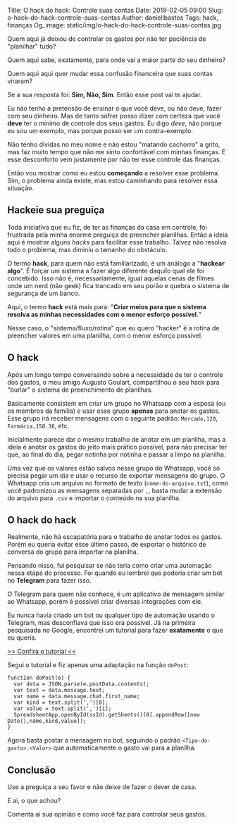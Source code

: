 Title: O hack do hack: Controle suas contas
Date: 2019-02-05 09:00
Slug: o-hack-do-hack-controle-suas-contas
Author: daniellbastos
Tags: hack, finanças
Og_image: static/img/o-hack-do-hack-controle-suas-contas.jpg

Quem aqui já deixou de controlar os gastos por não ter paciência de "planilhar" tudo?

Quem aqui sabe, exatamente, para onde vai a maior parte do seu dinheiro?

Quem aqui aqui quer mudar essa confusão financeira que suas contas viraram?

Se a sua resposta foi: **Sim, Não, Sim**. Então esse post vai te ajudar.


Eu não tenho a pretensão de ensinar o que você deve, ou não deve, fazer com seu dinheiro. Mas de tanto sofrer
posso dizer com certeza que você **deve** ter o mínimo de controle dos seus gastos. Eu digo *deve*, não porque eu
sou um exemplo, mas porque posso ser um contra-exemplo.

Não tenho dívidas no meu nome e não estou "matando cachorro" a grito, mas faz muito tempo que não me sinto
confortável com minhas finanças. E esse desconforto vem justamente por não ter esse controle das finanças.

Então vou mostrar como eu estou **começando** a resolver esse problema. Sim, o problema ainda existe, mas estou
caminhando para resolver essa situação.

## Hackeie sua preguiça

Toda iniciativa que eu fiz, de ter as finanças da casa em controle, foi frustrada pela minha enorme preguiça
de preencher planilhas. Então a ideia aqui é mostrar alguns *hacks* para facilitar esse trabalho. Talvez não
resolva todo o problema, mas diminiu o tamanho do obstáculo.

O termo **hack**, para quem não está familiarizado, é um análogo a "**hackear algo**". É forçar um sistema a fazer
algo diferente daquilo qual ele foi concebido. Isso não é, necessariamente, igual aquelas cenas de filmes onde
um nerd (não geek) fica trancado em seu porão e quebra o sistema de segurança de um banco.

Aqui, o termo **hack** está mais para: "**Criar meios para que o sistema resolva as minhas necessidades com o
menor esforço possível.**"

Nesse caso, o "sistema/fluxo/rotina" que eu quero "hacker" é a rotina de preencher valores em uma planilha,
com o menor esforço possível.


## O hack

Após um longo tempo conversando sobre a necessidade de ter o controle dos gastos, o meu amigo Augusto Goulart,
compartilhou o seu hack para "burlar" o sistema de preenchimento de planilhas.

Basicamente consistem em criar um grupo no Whatsapp com a esposa (ou os membros da família) e usar esse grupo
**apenas** para anotar os gastos. Esse grupo irá receber mensagens com o seguinte padrão: `Mercado,120`,
`Farmácia,150.36`, etc.

Inicialmente parece dar o mesmo trabalho de anotar em um planilha, mas a ideia é anotar os gastos do jeito mais
prático possível, para não precisar ter que, ao final do dia, pegar notinha por notinha e passar a limpo na
planilha.

Uma vez que os valores estão salvos nesse grupo do Whatsapp, você só precisa pegar um dia e usar o
recurso de exportar mensagens do grupo. O Whatsapp cria um arquivo no formato de texto (`nome-do-arquivo.txt`),
como você padronizou as mensagens separadas por `,`, basta mudar a extensão do arquivo para `.csv` e importar o
conteúdo na sua planilha.


## O hack do hack

Realmente, não há escapatória para o trabalho de anotar todos os gastos. Porém eu queria evitar
esse último passo, de exportar o histórico de conversa do grupo para importar na planilha.

Pensando nisso, fui pesquisar se não teria como criar uma automação nessa etapa do processo. Foi quando eu
lembrei que poderia criar um bot no **Telegram** para fazer isso.


O Telegram para quem não conhece, é um aplicativo de mensagem similar ao Whatsapp, porém é possível criar
diversas integrações com ele.

Eu nunca havia criado um bot ou qualquer tipo de automação usando o Telegram, mas desconfiava que isso era
possível. Já na primeira pesquisada no Google, encontrei um tutorial para fazer **exatamente** o que eu queria.

[>> Confira o tutorial <<][0]

Segui o tutorial e fiz apenas uma adaptação na função `doPost`:
```
function doPost(e) {
  var data = JSON.parse(e.postData.contents);
  var text = data.message.text;
  var name = data.message.chat.first_name;
  var kind = text.split(',')[0];
  var value = text.split(',')[1];
  SpreadsheetApp.openById(ssId).getSheets()[0].appendRow([new Date(),name,kind,value]);
}
```

Agora basta postar a mensagem no bot, seguindo o padrão `<Tipo-do-gasto>,<Valor>` que automaticamente o gasto
vai para a planilha.


## Conclusão

Use a preguiça a seu favor e não deixe de fazer o dever de casa.


E ai, o que achou?

Comenta ai sua opinião e como você faz para controlar seus gastos.

[0]: https://www.youtube.com/watch?v=mKSXd_od4Lg

